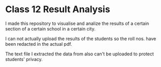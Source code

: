 # Class 12 Result Analysis
I made this repository to visualise and analize the results of a certain section of a certain school in a certain city.

I can not actually upload the results of the students so the roll nos. have been redacted in the actual pdf.

The text file I extracted the data from also can't be uploaded to protect students' privacy.
